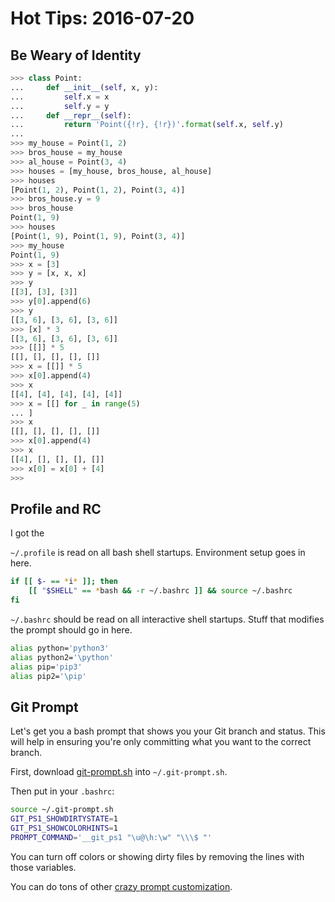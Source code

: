 # Hot Tips: 2016-07-20

## Be Weary of Identity

```py
>>> class Point:
...     def __init__(self, x, y):
...         self.x = x
...         self.y = y
...     def __repr__(self):
...         return 'Point({!r}, {!r})'.format(self.x, self.y)
...
>>> my_house = Point(1, 2)
>>> bros_house = my_house
>>> al_house = Point(3, 4)
>>> houses = [my_house, bros_house, al_house]
>>> houses
[Point(1, 2), Point(1, 2), Point(3, 4)]
>>> bros_house.y = 9
>>> bros_house
Point(1, 9)
>>> houses
[Point(1, 9), Point(1, 9), Point(3, 4)]
>>> my_house
Point(1, 9)
>>> x = [3]
>>> y = [x, x, x]
>>> y
[[3], [3], [3]]
>>> y[0].append(6)
>>> y
[[3, 6], [3, 6], [3, 6]]
>>> [x] * 3
[[3, 6], [3, 6], [3, 6]]
>>> [[]] * 5
[[], [], [], [], []]
>>> x = [[]] * 5
>>> x[0].append(4)
>>> x
[[4], [4], [4], [4], [4]]
>>> x = [[] for _ in range(5)
... ]
>>> x
[[], [], [], [], []]
>>> x[0].append(4)
>>> x
[[4], [], [], [], []]
>>> x[0] = x[0] + [4]
>>>
```

## Profile and RC

I got the

`~/.profile` is read on all bash shell startups.
Environment setup goes in here.

```sh
if [[ $- == *i* ]]; then
    [[ "$SHELL" == *bash && -r ~/.bashrc ]] && source ~/.bashrc
fi
```

`~/.bashrc` should be read on all interactive shell startups.
Stuff that modifies the prompt should go in here.

```bash
alias python='python3'
alias python2='\python'
alias pip='pip3'
alias pip2='\pip'
```

## Git Prompt

Let's get you a bash prompt that shows you your Git branch and status.
This will help in ensuring you're only committing what you want to the correct branch.

First, download [git-prompt.sh](https://raw.githubusercontent.com/git/git/master/contrib/completion/git-prompt.sh) into `~/.git-prompt.sh`.

Then put in your `.bashrc`:

```bash
source ~/.git-prompt.sh
GIT_PS1_SHOWDIRTYSTATE=1
GIT_PS1_SHOWCOLORHINTS=1
PROMPT_COMMAND='__git_ps1 "\u@\h:\w" "\\\$ "'
```

You can turn off colors or showing dirty files by removing the lines with those variables.

You can do tons of other [crazy prompt customization](https://www.digitalocean.com/community/tutorials/how-to-customize-your-bash-prompt-on-a-linux-vps).
